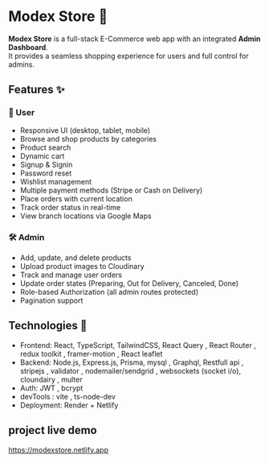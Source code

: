 # Modex Store 🛒
**Modex Store** is a full-stack E-Commerce web app with an integrated **Admin Dashboard**.  
It provides a seamless shopping experience for users and full control for admins.
## Features ✨
### 👤 User
- Responsive UI (desktop, tablet, mobile)
- Browse and shop products by categories
- Product search
- Dynamic cart
- Signup & Signin
- Password reset
- Wishlist management
- Multiple payment methods (Stripe or Cash on Delivery)
- Place orders with current location
- Track order status in real-time
- View branch locations via Google Maps
### 🛠️ Admin
- Add, update, and delete products
- Upload product images to Cloudinary
- Track and manage user orders
- Update order states (Preparing, Out for Delivery, Canceled, Done)
- Role-based Authorization (all admin routes protected)
- Pagination support
## Technologies 🔧
- Frontend: React, TypeScript, TailwindCSS, React Query ,
  React Router , redux toolkit , framer-motion , React leaflet  
- Backend: Node.js, Express.js, Prisma, mysql , Graphql,
  Restfull api , stripejs , validator , nodemailer/sendgrid , websockets (socket i/o),
  cloundairy , multer
- Auth: JWT , bcrypt
- devTools : vite , ts-node-dev
- Deployment: Render + Netlify
## project live demo
https://modexstore.netlify.app

